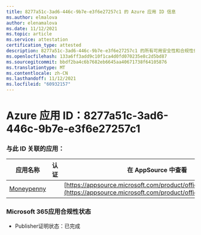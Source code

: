 ```yaml
---
title: 8277a51c-3ad6-446c-9b7e-e3f6e27257c1 的 Azure 应用 ID 信息
ms.author: elmalova
author: elenamalova
ms.date: 11/12/2021
ms.topic: article
ms.service: attestation
certification_type: attested
description: 8277a51c-3ad6-446c-9b7e-e3f6e27257c1 的所有可用安全性和合规性信息。
ms.openlocfilehash: 133a6ff3add9c10f1ca4d0fd070235e8c2d5bd87
ms.sourcegitcommit: bbdf2ba4c6b7682eb6645aa40671738f64105876
ms.translationtype: MT
ms.contentlocale: zh-CN
ms.lasthandoff: 11/12/2021
ms.locfileid: "60932157"
---
```

# <a name="azure-app-id-8277a51c-3ad6-446c-9b7e-e3f6e27257c1"></a>Azure 应用 ID：8277a51c-3ad6-446c-9b7e-e3f6e27257c1


### <a name="apps-associated-with-this-id"></a>与此 ID 关联的应用：
| **应用名称** | **认证** | **在 AppSource 中查看** |
|--------------|---------------|-----------------------|
| [Moneypenny](https://docs.microsoft.com/microsoft-365-app-certification/forward/WA200003396) |  | [https://appsource.microsoft.com/product/office/WA200003396](https://appsource.microsoft.com/product/office/WA200003396) |

### <a name="microsoft-365-app-compliance-status"></a>Microsoft 365应用合规性状态
- Publisher证明状态：已完成
